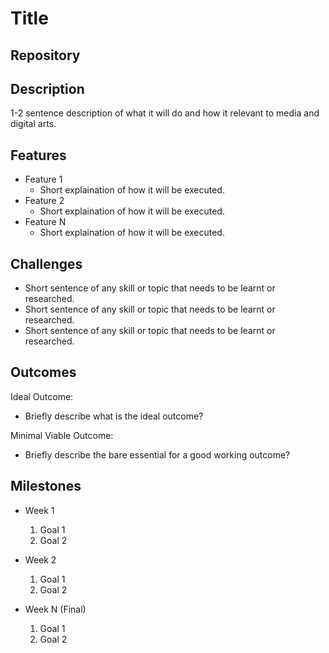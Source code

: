 # Title

## Repository
<Link to your project public GitHub respository>

## Description
1-2 sentence description of what it will do and how it relevant to media and digital arts.

## Features
- Feature 1
	- Short explaination of how it will be executed.
- Feature 2
	- Short explaination of how it will be executed.
- Feature N 
	- Short explaination of how it will be executed.

## Challenges
- Short sentence of any skill or topic that needs to be learnt or researched.
- Short sentence of any skill or topic that needs to be learnt or researched.
- Short sentence of any skill or topic that needs to be learnt or researched.

## Outcomes
Ideal Outcome:
- Briefly describe what is the ideal outcome?

Minimal Viable Outcome:
- Briefly describe the bare essential for a good working outcome?

## Milestones

- Week 1
  1. Goal 1
  2. Goal 2

- Week 2
  1. Goal 1
  2. Goal 2

- Week N (Final)
  1. Goal 1
  2. Goal 2
